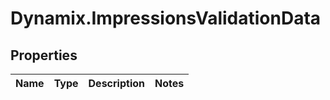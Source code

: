 # Dynamix.ImpressionsValidationData

## Properties
Name | Type | Description | Notes
------------ | ------------- | ------------- | -------------


